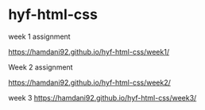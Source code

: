 # hyf-html-css
week 1 assignment

https://hamdani92.github.io/hyf-html-css/week1/

Week 2 assignment

https://hamdani92.github.io/hyf-html-css/week2/

week 3
https://hamdani92.github.io/hyf-html-css/week3/

